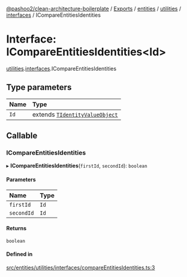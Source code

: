 [@pashoo2/clean-architecture-boilerplate](../README.md) / [Exports](../modules.md) / [entities](../modules/entities.md) / [utilities](../modules/entities.utilities.md) / [interfaces](../modules/entities.utilities.interfaces.md) / ICompareEntitiesIdentities

# Interface: ICompareEntitiesIdentities<Id\>

[utilities](../modules/entities.utilities.md).[interfaces](../modules/entities.utilities.interfaces.md).ICompareEntitiesIdentities

## Type parameters

| Name | Type |
| :------ | :------ |
| `Id` | extends [`TIdentityValueObject`](../modules/valueobject.interfaces.md#tidentityvalueobject) |

## Callable

### ICompareEntitiesIdentities

▸ **ICompareEntitiesIdentities**(`firstId`, `secondId`): `boolean`

#### Parameters

| Name | Type |
| :------ | :------ |
| `firstId` | `Id` |
| `secondId` | `Id` |

#### Returns

`boolean`

#### Defined in

[src/entities/utilities/interfaces/compareEntitiesIdentities.ts:3](https://github.com/pashoo2/clean-architecture-boilerplate/blob/5d0a725/src/entities/utilities/interfaces/compareEntitiesIdentities.ts#L3)
